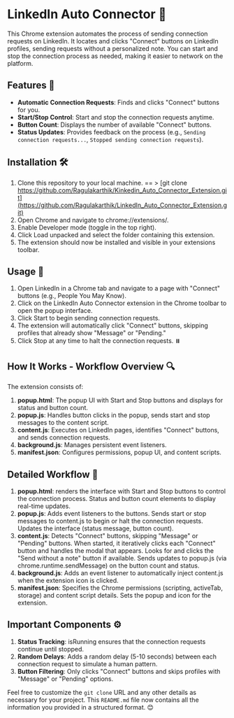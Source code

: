 # LinkedIn Auto Connector 🚀

This Chrome extension automates the process of sending connection requests on LinkedIn. It locates and clicks "Connect" buttons on LinkedIn profiles, sending requests without a personalized note. You can start and stop the connection process as needed, making it easier to network on the platform.

## Features 🌟
- **Automatic Connection Requests**: Finds and clicks "Connect" buttons for you.
- **Start/Stop Control**: Start and stop the connection requests anytime.
- **Button Count**: Displays the number of available "Connect" buttons.
- **Status Updates**: Provides feedback on the process (e.g., `Sending connection requests...`, `Stopped sending connection requests`).

## Installation 🛠️
1. Clone this repository to your local machine. == > [git clone https://github.com/Ragulakarthik/Kinkedin_Auto_Connector_Extension.git](https://github.com/Ragulakarthik/LinkedIn_Auto_Connector_Extension.git)
2. Open Chrome and navigate to chrome://extensions/.
3. Enable Developer mode (toggle in the top right).
4. Click Load unpacked and select the folder containing this extension.
5. The extension should now be installed and visible in your extensions toolbar.

## Usage  📖
1. Open LinkedIn in a Chrome tab and navigate to a page with "Connect" buttons (e.g., People You May Know).
2. Click on the LinkedIn Auto Connector extension in the Chrome toolbar to open the popup interface.
3. Click Start to begin sending connection requests.
4. The extension will automatically click "Connect" buttons, skipping profiles that already show "Message" or "Pending."
5. Click Stop at any time to halt the connection requests. ⏸️

## How It Works - Workflow Overview  🔍
The extension consists of:

1. **popup.html**: The popup UI with Start and Stop buttons and displays for status and button count.
2. **popup.js**: Handles button clicks in the popup, sends start and stop messages to the content script.
3. **content.js**: Executes on LinkedIn pages, identifies "Connect" buttons, and sends connection requests.
4. **background.js**: Manages persistent event listeners.
5. **manifest.json**: Configures permissions, popup UI, and content scripts.

## Detailed Workflow  🔧

1. **popup.html**:
renders the interface with
Start and Stop buttons to control the connection process.
Status and button count elements to display real-time updates.
2. **popup.js**:
Adds event listeners to the buttons.
Sends start or stop messages to content.js to begin or halt the connection requests.
Updates the interface (status message, button count).
3. **content.js**:
Detects "Connect" buttons, skipping "Message" or "Pending" buttons.
When started, it iteratively clicks each "Connect" button and handles the modal that appears.
Looks for and clicks the "Send without a note" button if available.
Sends updates to popup.js (via chrome.runtime.sendMessage) on the button count and status.
4. **background.js**:
Adds an event listener to automatically inject content.js when the extension icon is clicked.
5. **manifest.json**:
Specifies the Chrome permissions (scripting, activeTab, storage) and content script details.
Sets the popup and icon for the extension.

## Important Components ⚙️

1. **Status Tracking**: isRunning ensures that the connection requests continue until stopped.
2. **Random Delays**: Adds a random delay (5-10 seconds) between each connection request to simulate a human pattern.
3. **Button Filtering**: Only clicks "Connect" buttons and skips profiles with "Message" or "Pending" options.


Feel free to customize the `git clone` URL and any other details as necessary for your project. This `README.md` file now contains all the information you provided in a structured format.  😊
